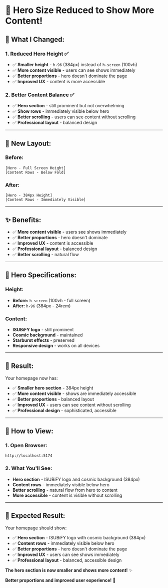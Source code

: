 # 🎯 Hero Size Reduced to Show More Content!

## 🎯 **What I Changed:**

### **1. Reduced Hero Height** ✅
- ✅ **Smaller height** - `h-96` (384px) instead of `h-screen` (100vh)
- ✅ **More content visible** - users can see shows immediately
- ✅ **Better proportions** - hero doesn't dominate the page
- ✅ **Improved UX** - content is more accessible

### **2. Better Content Balance** ✅
- ✅ **Hero section** - still prominent but not overwhelming
- ✅ **Show rows** - immediately visible below hero
- ✅ **Better scrolling** - users can see content without scrolling
- ✅ **Professional layout** - balanced design

---

## 🎨 **New Layout:**

### **Before:**
```
[Hero - Full Screen Height]
[Content Rows - Below Fold]
```

### **After:**
```
[Hero - 384px Height]
[Content Rows - Immediately Visible]
```

---

## ✨ **Benefits:**

- ✅ **More content visible** - users see shows immediately
- ✅ **Better proportions** - hero doesn't dominate
- ✅ **Improved UX** - content is accessible
- ✅ **Professional layout** - balanced design
- ✅ **Better scrolling** - natural flow

---

## 🎯 **Hero Specifications:**

### **Height:**
- **Before:** `h-screen` (100vh - full screen)
- **After:** `h-96` (384px - 24rem)

### **Content:**
- **ISUBiFY logo** - still prominent
- **Cosmic background** - maintained
- **Starburst effects** - preserved
- **Responsive design** - works on all devices

---

## 🚀 **Result:**

Your homepage now has:
- ✅ **Smaller hero section** - 384px height
- ✅ **More content visible** - shows are immediately accessible
- ✅ **Better proportions** - balanced layout
- ✅ **Improved UX** - users can see content without scrolling
- ✅ **Professional design** - sophisticated, accessible

---

## 🔄 **How to View:**

### **1. Open Browser:**
```
http://localhost:5174
```

### **2. What You'll See:**
- **Hero section** - ISUBiFY logo and cosmic background (384px)
- **Content rows** - immediately visible below hero
- **Better scrolling** - natural flow from hero to content
- **More accessible** - content is visible without scrolling

---

## 🎯 **Expected Result:**

Your homepage should show:
- ✅ **Hero section** - ISUBiFY logo with cosmic background (384px)
- ✅ **Content rows** - immediately visible below hero
- ✅ **Better proportions** - hero doesn't dominate the page
- ✅ **Improved UX** - users can see shows immediately
- ✅ **Professional layout** - balanced, accessible design

**The hero section is now smaller and shows more content!** ✨

**Better proportions and improved user experience!** 🎯
